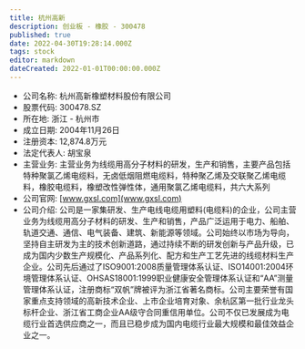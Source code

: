 ```yaml
---
title: 杭州高新
description: 创业板 - 橡胶 - 300478
published: true
date: 2022-04-30T19:28:14.000Z
tags: stock
editor: markdown
dateCreated: 2022-01-01T00:00:00.000Z
---
```


- 公司名称: 杭州高新橡塑材料股份有限公司
- 股票代码: 300478.SZ
- 所在地: 浙江 - 杭州市
- 成立日期: 2004年11月26日
- 注册资本: 12,874.8万元
- 法定代表人: 胡宝泉
- 主营业务: 主营业务为线缆用高分子材料的研发，生产和销售，主要产品包括特种聚氯乙烯电缆料，无卤低烟阻燃电缆料，特种聚乙烯及交联聚乙烯电缆料，橡胶电缆料，橡塑改性弹性体，通用聚氯乙烯电缆料，共六大系列
- 公司官网: [www.gxsl.com](www.gxsl.com)
- 公司介绍: 公司是一家集研发、生产电线电缆用塑料(电缆料)的企业，公司主营业务为线缆用高分子材料的研发、生产和销售，产品广泛运用于电力、船舶、轨道交通、通信、电气装备、建筑、新能源等领域。公司始终以市场为导向，坚持自主研发为主的技术创新道路，通过持续不断的研发创新与产品升级，已成为国内少数生产规模化、产品系列化、配方和生产工艺先进的线缆材料生产企业。公司先后通过了ISO9001:2008质量管理体系认证、ISO14001:2004环境管理体系认证、OHSAS18001:1999职业健康安全管理体系认证和“AA”测量管理体系认证，注册商标“双帆”牌被评为浙江省著名商标。公司主要荣誉有国家重点支持领域的高新技术企业、上市企业培育对象、余杭区第一批行业龙头标杆企业、浙江省工商企业AA级守合同重信用单位。公司不仅已发展成为电缆行业首选供应商之一，而且已稳步成为国内电缆行业最大规模和最佳效益企业之一。


